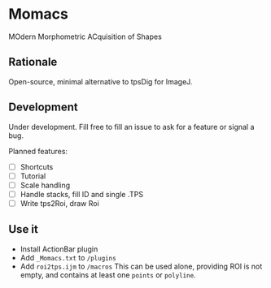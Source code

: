 # Momacs
MOdern Morphometric ACquisition of Shapes

Rationale
--------
Open-source, minimal alternative to tpsDig for ImageJ.

Development
---------
Under development. Fill free to fill an issue to ask for a feature or signal a bug.  

Planned features:  
- [ ] Shortcuts
- [ ] Tutorial
- [ ] Scale handling
- [ ] Handle stacks, fill ID and single .TPS
- [ ] Write tps2Roi, draw Roi

Use it
---------
 * Install ActionBar plugin
 * Add `_Momacs.txt` to `/plugins`
 * Add `roi2tps.ijm` to `/macros` This can be used alone, providing ROI is not empty, and contains at least one `points` or `polyline`.

